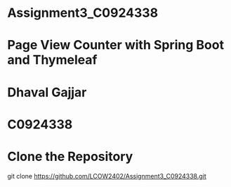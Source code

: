 # Assignment3_C0924338
# Page View Counter with Spring Boot and Thymeleaf
# Dhaval Gajjar
# C0924338

# Clone the Repository
git clone https://github.com/LCOW2402/Assignment3_C0924338.git
